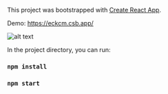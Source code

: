 This project was bootstrapped with [Create React App](https://github.com/facebook/create-react-app).

Demo: https://eckcm.csb.app/

![alt text](https://i.ibb.co/5j8mNwX/Screenshot-113.png)

In the project directory, you can run:
### `npm install`
### `npm start`

